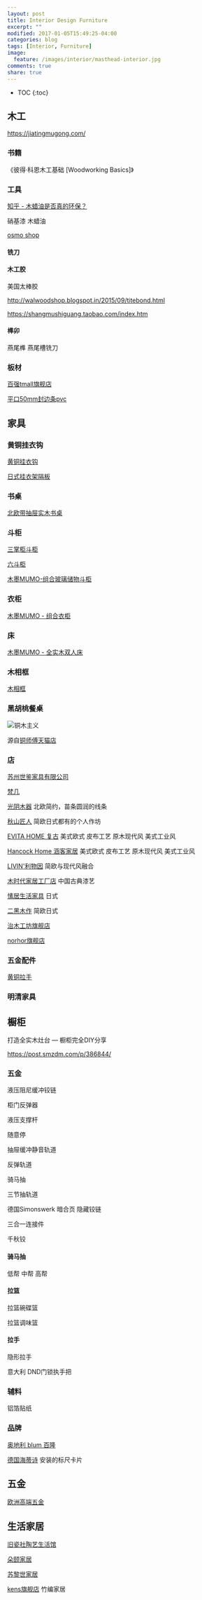```yaml
---
layout: post
title: Interior Design Furniture
excerpt: ""
modified: 2017-01-05T15:49:25-04:00
categories: blog
tags: [Interior, Furniture]
image:
  feature: /images/interior/masthead-interior.jpg
comments: true
share: true
---
```


* TOC
{:toc}

## 木工

https://jiatingmugong.com/

### 书籍

《彼得·科恩木工基础 [Woodworking Basics]》

### 工具

[知乎 - 木蜡油是否真的环保？][木蜡油是否真的环保]

硝基漆
木蜡油

[osmo shop][osmoshop]

#### 铣刀

#### 木工胶

美国太棒胶

http://walwoodshop.blogspot.in/2015/09/titebond.html

https://shangmushiguang.taobao.com/index.htm

#### 榫卯

燕尾榫 燕尾槽铣刀



### 板材

[百强tmall旗舰店](https://baiqiangjj.tmall.com/)

[平口50mm封边条pvc](https://detail.tmall.com/item.htm?id=38582757337)

## 家具

### 黄铜挂衣钩

[黄铜挂衣钩][黄铜挂衣钩]

[日式挂衣架隔板][日式挂衣架隔板]

[黄铜挂衣钩]:https://item.taobao.com/item.htm?spm=a1z10.1-c-s.w8631083-15621095105.1.4UwDOt&id=43854689073

[日式挂衣架隔板]:https://item.taobao.com/item.htm?spm=a1z10.3-c.w4002-8584147171.13.9Djbd0&id=525125116120

### 书桌

[北欧带抽屉实木书桌][北欧带抽屉实木书桌]

[北欧带抽屉实木书桌]:https://item.taobao.com/item.htm?spm=a1z10.1-c-s.w8631083-15621095110.1.4UwDOt&id=524801503322

### 斗柜

[三掌柜斗柜][三掌柜斗柜]

[六斗柜][六斗柜]

[木墨MUMO-组合玻璃储物斗柜][木墨MUMO-组合玻璃储物斗柜]

[三掌柜斗柜]:https://item.taobao.com/item.htm?spm=2013.1.20160405.9.ouGiU2&scm=1007.13066.60123.100200300000000&id=520505080085
[六斗柜]:https://item.taobao.com/item.htm?spm=a1z10.1-c-s.w8631083-15621095117.1.4UwDOt&id=45613167365
[木墨MUMO-组合玻璃储物斗柜]:https://item.taobao.com/item.htm?spm=a1z10.5-c.w4002-12939179338.35.Hvp0or&id=536931023716

### 衣柜

[木墨MUMO - 组合衣柜][木墨MUMO - 组合衣柜]

[木墨MUMO - 组合衣柜]:https://item.taobao.com/item.htm?spm=a1z10.5-c.w4002-12939179338.37.Hvp0or&id=535334231004

### 床

[木墨MUMO - 全实木双人床][木墨MUMO - 全实木双人床]

[木墨MUMO - 全实木双人床]:https://item.taobao.com/item.htm?spm=2013.1.w10443572-12939179331.16.ouGiU2&id=15070296552

### 木相框

[木相框][木相框]

[木相框]:https://item.taobao.com/item.htm?spm=a1z10.1-c.w5003-14807654816.14.6QxDv9&id=45672554385&scene=taobao_shop

### 黑胡桃餐桌

![铜木主义](https://img.alicdn.com/imgextra/i3/1758914218/TB2CNEABolnpuFjSZFjXXXTaVXa_!!1758914218.jpg)

源自[铜师傅天猫店](https://detail.tmall.com/item.htm?spm=a1z10.1-b-s.w11916973-16555737280.1.2c00ea6e6Ywlfh&id=555200093799&scene=taobao_shop)

### 店

[苏州世鉴家具有限公司](http://ks-treasure.com/)

[梵几](http://fnji.com/furniture)

[光阴木器](https://shop72382188.taobao.com/) 北欧简约，苗条圆润的线条

[秋山匠人](https://qiushanjiangren.taobao.com) 简欧日式都有的个人作坊

[EVITA HOME 复古](https://evitahome.jiyoujia.com) 美式欧式 皮布工艺 原木现代风 美式工业风

[Hancock Home 涵客家居](https://hancockhome.jiyoujia.com) 美式欧式 皮布工艺 原木现代风 美式工业风

[LIVIN'利物因](https://livinhouse.taobao.com/) 简欧与现代风融合

[木时代家居工厂店](https://mushidai.jiyoujia.com/) 中国古典漆艺

[愫居生活家具](https://sujuonline.taobao.com/) 日式

[二黑木作](https://store.taobao.com/?shop_id=113767108) 简欧日式

[治木工坊旗舰店](https://store.taobao.com/?shop_id=73402183)

[norhor旗舰店](https://norhor.tmall.com/index.htm)

### 五金配件

[黄铜拉手][黄铜拉手]

[黄铜拉手]:https://item.taobao.com/item.htm?spm=a230r.1.14.24.lp13hL&id=540071956736&ns=1&abbucket=19#detail

### 明清家具

## 橱柜

打造全实木灶台 — 橱柜完全DIY分享

https://post.smzdm.com/p/386844/

### 五金

液压阻尼缓冲铰链

柜门反弹器

液压支撑杆

随意停

抽屉缓冲静音轨道

反弹轨道

骑马抽

三节抽轨道

德国Simonswerk 暗合页 隐藏铰链

三合一连接件

千秋铰

#### 骑马抽

低帮 中帮 高帮

#### 拉篮

拉篮碗碟篮

拉篮调味篮

#### 拉手

隐形拉手

意大利 DND门锁执手把

### 辅料

铝箔贴纸

### 品牌

[奥地利 blum 百隆](https://www.blum.com/)

[德国海蒂诗](https://www.hettich.com/cn_ZH/home.html) 安装的标尺卡片

## 五金

[欧洲高端五金](https://sepcfsb.taobao.com/)

## 生活家居

[旧瓷社陶艺生活馆](https://jiucishe.taobao.com)

[朵颐家居](https://doeasyhome.jiyoujia.com)

[苏黎世家居](https://zurich-house.jiyoujia.com)

[kens旗舰店](https://kens.tmall.com/index.htm) 竹编家居


[osmoshop]:http://shop.osmochina.com/
[木蜡油是否真的环保]:https://www.zhihu.com/question/24190620
